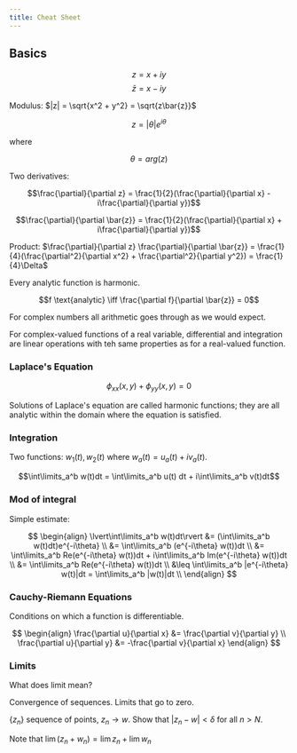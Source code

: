 ```yaml
---
title: Cheat Sheet
---
```


## Basics

$$z = x + iy$$
$$\bar{z} = x - iy$$

Modulus: $|z| = \sqrt{x^2 + y^2} = \sqrt{z\bar{z}}$

$$z = |\theta|e^{i\theta}$$

where

$$\theta = arg(z)$$

Two derivatives:

$$\frac{\partial}{\partial z} = \frac{1}{2}(\frac{\partial}{\partial x} - i\frac{\partial}{\partial y})$$

$$\frac{\partial}{\partial \bar{z}} = \frac{1}{2}(\frac{\partial}{\partial x} + i\frac{\partial}{\partial y})$$

Product: $\frac{\partial}{\partial z} \frac{\partial}{\partial \bar{z}} = \frac{1}{4}(\frac{\partial^2}{\partial x^2} + \frac{\partial^2}{\partial y^2}) = \frac{1}{4}\Delta$

Every analytic function is harmonic.

$$f \text{analytic} \iff \frac{\partial f}{\partial \bar{z}} = 0$$

For complex numbers all arithmetic goes through as we would expect.

For complex-valued functions of a real variable, differential and integration are linear operations with teh same properties as for a real-valued function.

### Laplace's Equation

$$\phi_{xx}(x, y) + \phi_{yy}(x, y) = 0$$

Solutions of Laplace's equation are called harmonic functions; they are all analytic within the domain where the equation is satisfied.

### Integration

Two functions: $w_1(t), w_2(t)$ where $w_a(t) = u_a(t) + iv_a(t)$.

$$\int\limits_a^b w(t)dt = \int\limits_a^b u(t) dt + i\int\limits_a^b v(t)dt$$

### Mod of integral

Simple estimate:

$$
\begin{align}
\lvert\int\limits_a^b w(t)dt\rvert &= (\int\limits_a^b w(t)dt)e^{-i\theta} \\
&= \int\limits_a^b (e^{-i\theta} w(t))dt \\
&= \int\limits_a^b Re(e^{-i\theta} w(t))dt + i\int\limits_a^b Im(e^{-i\theta} w(t))dt \\
&= \int\limits_a^b Re(e^{-i\theta} w(t))dt \\
&\leq \int\limits_a^b |e^{-i\theta} w(t)|dt = \int\limits_a^b |w(t)|dt \\
\end{align}
$$

### Cauchy-Riemann Equations

Conditions on which a function is differentiable.

$$
\begin{align}
\frac{\partial u}{\partial x} &= \frac{\partial v}{\partial y} \\
\frac{\partial u}{\partial y} &= -\frac{\partial v}{\partial x}
\end{align}
$$

### Limits

What does limit mean?

Convergence of sequences. Limits that go to zero.

$\{z_n\}$ sequence of points, $z_n \to w$. Show that $|z_n - w| < \delta$ for all $n > N$.

Note that $\lim(z_n + w_n) = \lim z_n + \lim w_n$
